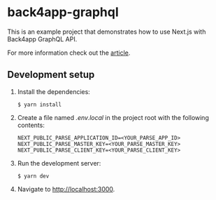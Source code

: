 # back4app-graphql

This is an example project that demonstrates how to use Next.js with Back4app GraphQL API.

For more information check out the [article](https://blog.back4app.com/how-to-build-a-graphql-api/).

## Development setup

1. Install the dependencies:
   ```
   $ yarn install
   ```

2. Create a file named *.env.local* in the project root with the following contents:
   ```
   NEXT_PUBLIC_PARSE_APPLICATION_ID=<YOUR_PARSE_APP_ID>
   NEXT_PUBLIC_PARSE_MASTER_KEY=<YOUR_PARSE_MASTER_KEY>
   NEXT_PUBLIC_PARSE_CLIENT_KEY=<YOUR_PARSE_CLIENT_KEY>
   ```

3. Run the development server:
   ```
   $ yarn dev
   ```
   
4. Navigate to [http://localhost:3000](http://localhost:3000).
